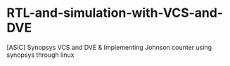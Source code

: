 # RTL-and-simulation-with-VCS-and-DVE
[ASIC] Synopsys VCS and DVE &amp; Implementing Johnson counter using synopsys through linux
